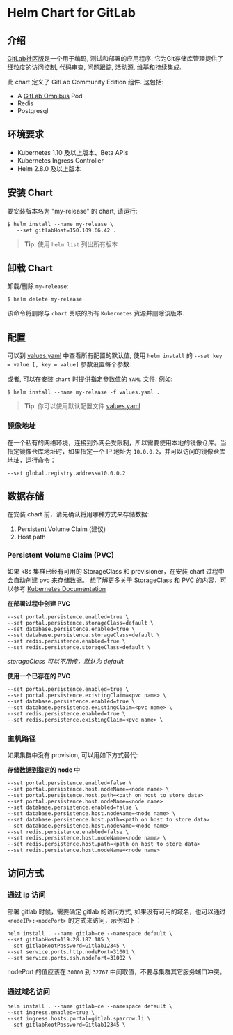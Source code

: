# Helm Chart for GitLab

## 介绍

[GitLab社区版](https://about.gitlab.com/)是一个用于编码, 测试和部署的应用程序. 它为Git存储库管理提供了细粒度的访问控制, 代码审查, 问题跟踪, 活动源, 维基和持续集成.

此 chart 定义了 GitLab Community Edition 组件. 这包括:

- A [GitLab Omnibus](https://docs.gitlab.com/omnibus/) Pod
- Redis
- Postgresql

## 环境要求

- Kubernetes 1.10 及以上版本、Beta APIs
- Kubernetes Ingress Controller
- Helm 2.8.0 及以上版本

## 安装 Chart

要安装版本名为 "my-release" 的 chart, 请运行:

```
$ helm install --name my-release \
   --set gitlabHost=150.109.66.42 .
```

> **Tip**: 使用 `helm list` 列出所有版本

## 卸载 Chart

卸载/删除 `my-release`:

```
$ helm delete my-release
```

该命令将删除与 `chart` 关联的所有 `Kubernetes` 资源并删除该版本. 

## 配置

可以到 [values.yaml](values.yaml) 中查看所有配置的默认值, 使用 `helm install` 的 `--set key = value [, key = value]` 参数设置每个参数.

或者, 可以在安装 `chart` 时提供指定参数值的 `YAML` 文件. 例如:

```
$ helm install --name my-release -f values.yaml .
```

> **Tip**: 你可以使用默认配置文件 [values.yaml](values.yaml)

### 镜像地址

在一个私有的网络环境，连接到外网会受限制，所以需要使用本地的镜像仓库。当指定镜像仓库地址时，如果指定一个 IP 地址为 `10.0.0.2`，并可以访问的镜像仓库地址，运行命令：

```
--set global.registry.address=10.0.0.2
```

## 数据存储

在安装 chart 前，请先确认将用哪种方式来存储数据:
 
1. Persistent Volume Claim (建议)
2. Host path

### Persistent Volume Claim (PVC)

如果 k8s 集群已经有可用的 StorageClass 和 provisioner，在安装 chart 过程中会自动创建 pvc 来存储数据。
想了解更多关于 StorageClass 和 PVC 的内容，可以参考 [Kubernetes Documentation](https://kubernetes.io/docs/concepts/storage/storage-classes/)

**在部署过程中创建 PVC**

```
--set portal.persistence.enabled=true \
--set portal.persistence.storageClass=default \
--set database.persistence.enabled=true \
--set database.persistence.storageClass=default \
--set redis.persistence.enabled=true \
--set redis.persistence.storageClass=default \
```

*storageClass 可以不用传，默认为 default*

**使用一个已存在的 PVC**

```
--set portal.persistence.enabled=true \
--set portal.persistence.existingClaim=<pvc name> \
--set database.persistence.enabled=true \
--set database.persistence.existingClaim=<pvc name> \
--set redis.persistence.enabled=true \
--set redis.persistence.existingClaim=<pvc name> \
```

### 主机路径

如果集群中没有 provision, 可以用如下方式替代:

**存储数据到指定的 node 中**

```
--set portal.persistence.enabled=false \
--set portal.persistence.host.nodeName=<node name> \
--set portal.persistence.host.path=<path on host to store data>
--set portal.persistence.host.nodeName=<node name>
--set database.persistence.enabled=false \
--set database.persistence.host.nodeName=<node name> \
--set database.persistence.host.path=<path on host to store data>
--set database.persistence.host.nodeName=<node name>
--set redis.persistence.enabled=false \
--set redis.persistence.host.nodeName=<node name> \
--set redis.persistence.host.path=<path on host to store data>
--set redis.persistence.host.nodeName=<node name>
```

## 访问方式

### 通过 ip 访问

部署 gitlab 时候，需要确定 gitlab 的访问方式, 如果没有可用的域名，也可以通过 `<nodeIP>:<nodePort>` 的方式来访问，示例如下：

```
helm install . --name gitlab-ce --namespace default \
--set gitlabHost=119.28.187.185 \
--set gitlabRootPassword=Gitlab12345 \
--set service.ports.http.nodePort=31001 \
--set service.ports.ssh.nodePort=31002 \
```

nodePort 的值应该在 `30000` 到 `32767` 中间取值，不要与集群其它服务端口冲突。

### 通过域名访问

```
helm install . --name gitlab-ce --namespace default \
--set ingress.enabled=true \
--set ingress.hosts.portal=gitlab.sparrow.li \
--set gitlabRootPassword=Gitlab12345 \
```